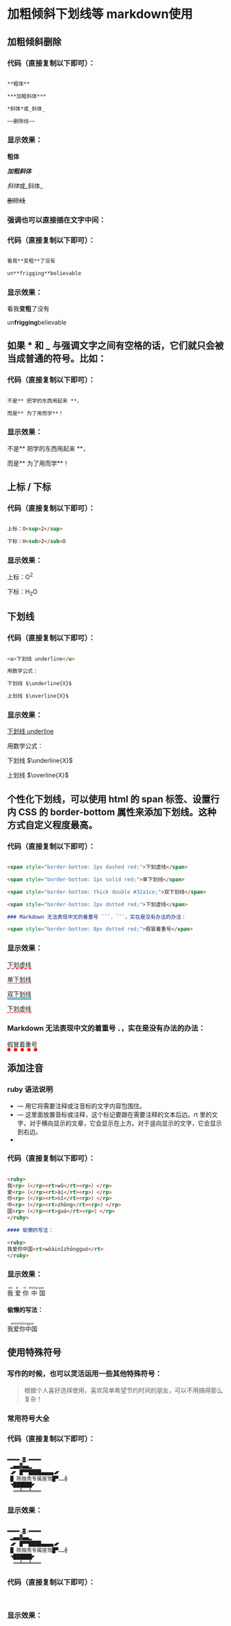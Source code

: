 # 加粗倾斜下划线等  markdown使用

## 加粗倾斜删除

### 代码（直接复制以下即可）：

```markdown

**粗体**

***加粗斜体***

*斜体*或_斜体_

~~删除线~~

```


### 显示效果：

**粗体**

***加粗斜体***

*斜体*或_斜体_

~~删除线~~


### 强调也可以直接插在文字中间：

### 代码（直接复制以下即可）：

```markdown

看我**变粗**了没有

un**frigging**believable

```

### 显示效果：

看我**变粗**了没有

un**frigging**believable


## 如果 * 和 _ 与强调文字之间有空格的话，它们就只会被当成普通的符号。比如：

### 代码（直接复制以下即可）：

```markdown

不是** 把学的东西用起来 **，

而是** 为了用而学**！

```

### 显示效果：

不是** 把学的东西用起来 **，

而是** 为了用而学**！


## 上标 / 下标

### 代码（直接复制以下即可）：

```markdown

上标：O<sup>2</sup>

下标：H<sub>2</sub>O

```

### 显示效果：

上标：O<sup>2</sup>

下标：H<sub>2</sub>O


## 下划线

### 代码（直接复制以下即可）：

```html

<u>下划线 underline</u>

用数学公式：

下划线 $\underline{X}$

上划线 $\overline{X}$

```


### 显示效果：

<u>下划线 underline</u>

用数学公式：

下划线 $\underline{X}$

上划线 $\overline{X}$


## 个性化下划线，可以使用 html 的 span 标签、设置行内 CSS 的 border-bottom 属性来添加下划线。这种方式自定义程度最高。

### 代码（直接复制以下即可）：

```markdown

<span style="border-bottom: 2px dashed red;">下划虚线</span>

<span style="border-bottom: 1px solid red;">单下划线</span>

<span style="border-bottom: thick double #32a1ce;">双下划线</span>

<span style="border-bottom: 2px dotted red;">下划虚线</span>

### Markdown 无法表现中文的着重号 ```．```，实在是没有办法的办法：

<span style="border-bottom: 8px dotted red;">假冒着重号</span>

```

### 显示效果：

<span style="border-bottom: 2px dashed red;">下划虚线</span>

<span style="border-bottom: 1px solid red;">单下划线</span>

<span style="border-bottom: thick double #32a1ce;">双下划线</span>

<span style="border-bottom: 2px dotted red;">下划虚线</span>

### Markdown 无法表现中文的着重号 ．，实在是没有办法的办法：

<span style="border-bottom: 8px dotted red;">假冒着重号</span>


## 添加注音
### ruby 语法说明

* <ruby> — 用它将需要注释或注音标的文字内容包围住。
* <rt> — 这里面放置音标或注释，这个标记要跟在需要注释的文本后边。rt 里的文字，对于横向显示的文章，它会显示在上方。对于竖向显示的文字，它会显示到右边。
* <rp> — 这个标记是防备那些不支持 ruby 标记的浏览器，主要用来放置括弧。对于支持这个标记的浏览器，rp 标记的 CSS 样式是 {display:none;}，也就是不可见。


### 代码（直接复制以下即可）：

```markdown

<ruby>
我<rp>（</rp><rt>wǒ</rt><rp>）</rp>
爱<rp>（</rp><rt>ài</rt><rp>）</rp>
你<rp>（</rp><rt>nǐ</rt><rp>）</rp>
中<rp>（</rp><rt>zhōng</rt><rp>）</rp>
国<rp>（</rp><rt>guó</rt><rp>）</rp>
</ruby>

#### 偷懒的写法：

<ruby>
我爱你中国<rt>wǒàinǐzhōngguó</rt>
</ruby>

```

### 显示效果：

<ruby>
我<rp>（</rp><rt>wǒ</rt><rp>）</rp>
爱<rp>（</rp><rt>ài</rt><rp>）</rp>
你<rp>（</rp><rt>nǐ</rt><rp>）</rp>
中<rp>（</rp><rt>zhōng</rt><rp>）</rp>
国<rp>（</rp><rt>guó</rt><rp>）</rp>
</ruby>

#### 偷懒的写法：

<ruby>
我爱你中国<rt>wǒàinǐzhōngguó</rt>
</ruby>

## 使用特殊符号
### 写作的时候，也可以灵活运用一些其他特殊符号：

> 根据个人喜好选择使用，喜欢简单希望节约时间的朋友，可以不用搞得那么复杂！

### 常用符号大全

### 代码（直接复制以下即可）：

```html

▬▬▬▬.◙.▬▬▬▬
 ▂▄▄▓▄▄▂
 ◢◤ █▀▀████▄▄▄▄◢◤
 █ 陈独秀专属座驾█▀……╬
 ◥██████◤
  ══╩══╩═══


```

### 显示效果：

```html

▬▬▬▬.◙.▬▬▬▬
 ▂▄▄▓▄▄▂
 ◢◤ █▀▀████▄▄▄▄◢◤
 █ 陈独秀专属座驾█▀……╬
 ◥██████◤
  ══╩══╩═══


```






### 代码（直接复制以下即可）：

```markdown



```

### 显示效果：

